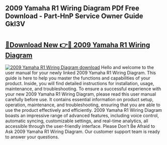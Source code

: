 ## 2009 Yamaha R1 Wiring Diagram PDf Free Download - Part-HnP Service Owner Guide Gkl3V

# <h2><a href="http://dfmz1mp.blite.top/?on=2009+Yamaha+R1+Wiring+Diagram">🔗Download New 👉🔴 2009 Yamaha R1 Wiring Diagram</a></h2>

[![2009 Yamaha R1 Wiring Diagram download](https://i.imgur.com/lujVjoI.png)](http://dfmz1mp.blite.top/?on=2009+Yamaha+R1+Wiring+Diagram)
Hello and welcome to the user manual for your newly linked 2009 Yamaha R1 Wiring Diagram. This guide is here to help you master the functions and capabilities of your product. Inside, you will find detailed instructions for installation, usage, maintenance, and troubleshooting. To ensure a successful experience with your new 2009 Yamaha R1 Wiring Diagram, please read this user manual carefully before use. It contains essential information on product setup, operation, maintenance, and troubleshooting, ensuring that you are able to use the product effectively and efficiently. 2009 Yamaha R1 Wiring Diagram boasts an impressive range of advanced features, including voice control, automatic syncing, customizable settings, and real-time analytics, all accessible through the user-friendly interface. Please Don't Be Afraid to Ask 2009 Yamaha R1 Wiring Diagram. Our customer support team is ready to answer your questions.
